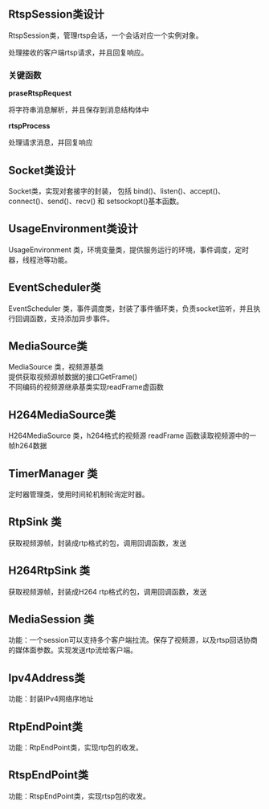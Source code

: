 <!--
 * Copyright (C) 2023 zgscsed. All rights reserved.
 * @filename: rtspSession.md
 * @Author: zgscsed
 * @Date: 2023-02-24 21:33:39
 * @LastEditors: zgscsed
 * @LastEditTime: 2023-02-24 21:40:05
 * @Description: rstp session class desc
-->

## RtspSession类设计

RtspSession类，管理rtsp会话，一个会话对应一个实例对象。

处理接收的客户端rtsp请求，并且回复响应。

### 关键函数 ###

**praseRtspRequest**

将字符串消息解析，并且保存到消息结构体中

**rtspProcess**

处理请求消息，并回复响应

## Socket类设计

Socket类，实现对套接字的封装， 包括 bind()、listen()、accept()、connect()、send()、recv() 和 setsockopt()基本函数。


## UsageEnvironment类设计
UsageEnvironment 类，环境变量类，提供服务运行的环境，事件调度，定时器，线程池等功能。

## EventScheduler类
EventScheduler 类，事件调度类，封装了事件循环类，负责socket监听，并且执行回调函数，支持添加异步事件。

## MediaSource类
MediaSource 类，视频源基类   
	提供获取视频源帧数据的接口GetFrame()  
	不同编码的视频源继承基类实现readFrame虚函数

## H264MediaSource类
H264MediaSource 类，h264格式的视频源
readFrame 函数读取视频源中的一帧h264数据

## TimerManager 类
定时器管理类，使用时间轮机制轮询定时器。

## RtpSink 类
获取视频源帧，封装成rtp格式的包，调用回调函数，发送

## H264RtpSink 类
获取视频源帧，封装成H264 rtp格式的包，调用回调函数，发送

## MediaSession 类
功能：一个session可以支持多个客户端拉流。保存了视频源，以及rtsp回话协商的媒体面参数。实现发送rtp流给客户端。

## Ipv4Address类
功能：封装IPv4网络序地址

## RtpEndPoint类
功能：RtpEndPoint类，实现rtp包的收发。
## RtspEndPoint类
功能：RtspEndPoint类，实现rtsp包的收发。